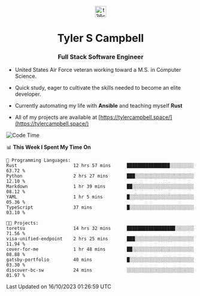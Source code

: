 <p align="center">
<a href="https://www.linkedin.com/in/t36campbell" target="blank"><img align="center" src="https://ik.imagekit.io/t36campbell/Portfolio/linkedin.png.original_m8bbGgPh6.png" alt="t36campbell" height="30" width="30" /></a>
</p>
<h1 align="center">Tyler S Campbell</h1>
<h3 align="center">Full Stack Software Engineer</h3>

* United States Air Force veteran working toward a M.S. in Computer Science.

* Quick study, eager to cultivate the skills needed to become an elite developer.

* Currently automating my life with **Ansible** and teaching myself **Rust**

* All of my projects are available at [https://tylercampbell.space/](https://tylercampbell.space/)

<!--START_SECTION:waka-->
![Code Time](http://img.shields.io/badge/Code%20Time-2%2C892%20hrs%2035%20mins-blue)

📊 **This Week I Spent My Time On** 

```text
💬 Programming Languages: 
Rust                     12 hrs 57 mins      ████████████████░░░░░░░░░   63.72 % 
Python                   2 hrs 27 mins       ███░░░░░░░░░░░░░░░░░░░░░░   12.10 % 
Markdown                 1 hr 39 mins        ██░░░░░░░░░░░░░░░░░░░░░░░   08.12 % 
YAML                     1 hr 5 mins         █░░░░░░░░░░░░░░░░░░░░░░░░   05.36 % 
TypeScript               37 mins             █░░░░░░░░░░░░░░░░░░░░░░░░   03.10 % 

🐱‍💻 Projects: 
toretsu                  14 hrs 32 mins      ██████████████████░░░░░░░   71.56 % 
visa-unified-endpoint    2 hrs 25 mins       ███░░░░░░░░░░░░░░░░░░░░░░   11.94 % 
cover-for-me             1 hr 48 mins        ██░░░░░░░░░░░░░░░░░░░░░░░   08.88 % 
gatsby-portfolio         40 mins             █░░░░░░░░░░░░░░░░░░░░░░░░   03.30 % 
discover-bc-sw           24 mins             ░░░░░░░░░░░░░░░░░░░░░░░░░   01.97 % 
```


 Last Updated on 16/10/2023 01:26:59 UTC
<!--END_SECTION:waka-->
